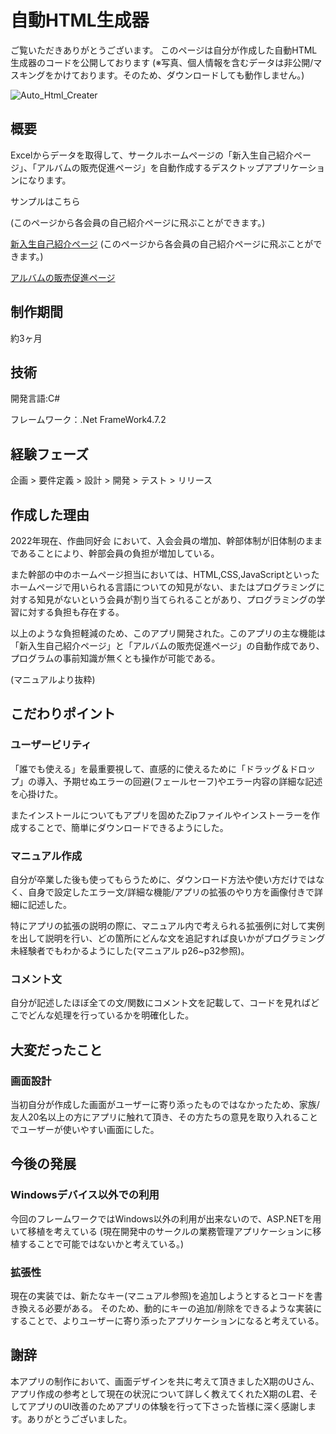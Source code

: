 # 自動HTML生成器
ご覧いただきありがとうございます。 このページは自分が作成した自動HTML生成器のコードを公開しております
(※写真、個人情報を含むデータは非公開/マスキングをかけております。そのため、ダウンロードしても動作しません。)

![Auto_Html_Creater](https://github.com/aoto2025recruit/AutoHTML_Creater/assets/151368384/7bd7081a-9738-4dce-9cf8-b1f9db6ab1ad)


## 概要
Excelからデータを取得して、サークルホームページの「新入生自己紹介ページ」、「アルバムの販売促進ページ」を自動作成するデスクトップアプリケーションになります。

サンプルはこちら

(このページから各会員の自己紹介ページに飛ぶことができます。)

[新入生自己紹介ページ](http://www.otomidori.at-ninja.jp/members.html) (このページから各会員の自己紹介ページに飛ぶことができます。)



[アルバムの販売促進ページ](http://www.otomidori.at-ninja.jp/works.html)

## 制作期間
約3ヶ月

## 技術
開発言語:C#

フレームワーク：.Net FrameWork4.7.2

## 経験フェーズ
企画 > 要件定義 > 設計 > 開発 > テスト > リリース

## 作成した理由
2022年現在、作曲同好会 において、入会会員の増加、幹部体制が旧体制のままであることにより、幹部会員の負担が増加している。

また幹部の中のホームページ担当においては、HTML,CSS,JavaScriptといったホームページで用いられる言語についての知見がない、またはプログラミングに対する知見がないという会員が割り当てられることがあり、プログラミングの学習に対する負担も存在する。

以上のような負担軽減のため、このアプリ開発された。このアプリの主な機能は「新入生自己紹介ページ」と「アルバムの販売促進ページ」の自動作成であり、プログラムの事前知識が無くとも操作が可能である。

(マニュアルより抜粋)

## こだわりポイント
### ユーザービリティ
「誰でも使える」を最重要視して、直感的に使えるために「ドラッグ＆ドロップ」の導入、予期せぬエラーの回避(フェールセーフ)やエラー内容の詳細な記述を心掛けた。

またインストールについてもアプリを固めたZipファイルやインストーラーを作成することで、簡単にダウンロードできるようにした。

### マニュアル作成
自分が卒業した後も使ってもらうために、ダウンロード方法や使い方だけではなく、自身で設定したエラー文/詳細な機能/アプリの拡張のやり方を画像付きで詳細に記述した。

特にアプリの拡張の説明の際に、マニュアル内で考えられる拡張例に対して実例を出して説明を行い、どの箇所にどんな文を追記すれば良いかがプログラミング未経験者でもわかるようにした(マニュアル p26~p32参照)。


### コメント文
自分が記述したほぼ全ての文/関数にコメント文を記載して、コードを見ればどこでどんな処理を行っているかを明確化した。


## 大変だったこと
### 画面設計
当初自分が作成した画面がユーザーに寄り添ったものではなかったため、家族/友人20名以上の方にアプリに触れて頂き、その方たちの意見を取り入れることでユーザーが使いやすい画面にした。


## 今後の発展
### Windowsデバイス以外での利用
今回のフレームワークではWindows以外の利用が出来ないので、ASP.NETを用いて移植を考えている
(現在開発中のサークルの業務管理アプリケーションに移植することで可能ではないかと考えている。)

### 拡張性
現在の実装では、新たなキー(マニュアル参照)を追加しようとするとコードを書き換える必要がある。
そのため、動的にキーの追加/削除をできるような実装にすることで、よりユーザーに寄り添ったアプリケーションになると考えている。

## 謝辞
本アプリの制作において、画面デザインを共に考えて頂きましたX期のUさん、アプリ作成の参考として現在の状況について詳しく教えてくれたX期のL君、そしてアプリのUI改善のためアプリの体験を行って下さった皆様に深く感謝します。ありがとうございました。
